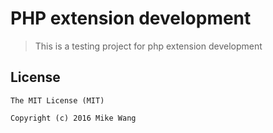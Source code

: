 # PHP extension development

> This is a testing project for php extension development



## License

```
The MIT License (MIT)

Copyright (c) 2016 Mike Wang
```

